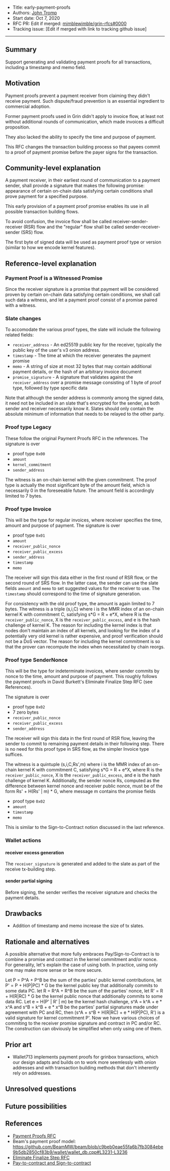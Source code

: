 
- Title: early-payment-proofs
- Authors: [John Tromp](mailto:john.tromp@gmail.com)
- Start date: Oct 7, 2020
- RFC PR: Edit if merged: [mimblewimble/grin-rfcs#0000](https://github.com/mimblewimble/grin-rfcs/pull/0000) 
- Tracking issue: [Edit if merged with link to tracking github issue]
---

## Summary
[summary]: #summary

Support generating and validating payment proofs for all transactions, including a timestamp and memo field.

## Motivation
[motivation]: #motivation

Payment proofs prevent a payment receiver from claiming they didn't receive payment.
Such dispute/fraud prevention is an essential ingredient to commercial adoption.

Former payment proofs used in Grin didn't apply to invoice flow, at least not
without additional rounds of communication, which made invoices a difficult proposition.

They also lacked the ability to specify the time and purpose of payment.

This RFC changes the transaction building process so that
payees commit to a proof of payment promise before the payer signs for the transaction.

## Community-level explanation
[community-level-explanation]: #community-level-explanation

A payment receiver, in their earliest round of communication to a payment sender,
shall provide a signature that makes the following promise:
appearance of certain on-chain data satisfying certain conditions
shall prove payment for a specified purpose.

This early provision of a payment proof promise enables its use in all possible transaction building flows.

To avoid confusion, the invoice flow shall be called receiver-sender-receiver (RSR) flow and
the "regular" flow shall be called sender-receiver-sender (SRS) flow.

The first byte of signed data will be used as payment proof type or version (similar to how we encode kernel features).

## Reference-level explanation
[reference-level-explanation]: #reference-level-explanation

### Payment Proof is a Witnessed Promise

Since the receiver signature is a promise that payment will be considered proven by 
certain on-chain data satisfying certain conditions, we shall call such data a witness,
and let a payment proof consist of a promise paired with a witness.

### Slate changes

To accomodate the various proof types, the slate will include the following related fields:

* `receiver_address` - An ed25519 public key for the receiver, typically the public key of the user's v3 onion address.
* `timestamp` - The time at which the receiver generates the payment promise
* `memo` - A string of size at most 32 bytes that may contain additional payment details,
  or the hash of an arbitrary invoice document
* `promise_signature` - A signature that validates against the `receiver_address`
   over a promise message consisting of 1 byte of proof type, followed by type specific data

Note that although the sender address is commonly among the signed data, it need not be included in an slate that's encrypted for the sender, as both sender and receiver necessarily know it. Slates should only contain the absolute minimum of information that needs to be relayed to the other party.

### Proof type Legacy

These follow the original Payment Proofs RFC in the references.
The signature is over
  - proof type `0x00`
  - `amount`
  - `kernel_commitment`
  - `sender_address`

The witness is an on-chain kernel with the given commitment.
The proof type is actually the most significant byte of the amount field,
which is necessarily 0 in the foreseeable future.
The amount field is accordingly limited to 7 bytes.

### Proof type Invoice

This will be the type for regular invoices, where receiver specifies the time, amount and purpose of payment.  The signature is over
  - proof type `0x01`
  - `amount`
  - `receiver_public_nonce`
  - `receiver_public_excess`
  - `sender_address`
  - `timestamp`
  - `memo`

The receiver will sign this data either in the first round of RSR flow, or the second round of SRS flow. In the latter case, the sender can use the slate fields `amount` and `memo` to set suggested values for the receiver to use. The `timestamp` should correspond to the time of signature generation.

For consistency with the old proof type, the amount is again limited to 7 bytes.
The witness is a triple (s,i,C) where i is the MMR index of an on-chain kernel K with commitment C, satisfying s\*G = R + e\*X, where R is the `receiver_public_nonce`, X is the `receiver_public_excess`, and e is the hash challenge of kernel K.
The reason for including the kernel index is that nodes don't maintain an index of all kernels, and looking for the index of a potentially very old kernel is rather expensive,
and proof verification should not be a DoS vector.
The reason for including the kernel commitment is so that the prover can recompute the index when necessitated by chain reorgs.

### Proof type SenderNonce

This will be the type for indeterminate invoices, where sender commits by nonce to the time, amount and purpose of payment.
This roughly follows the payment proofs in David Burkett's Eliminate Finalize Step RFC (see References).

The signature is over
  - proof type `0x02`
  - 7 zero bytes
  - `receiver_public_nonce`
  - `receiver_public_excess`
  - `sender_address`

The receiver will sign this data in the first round of RSR flow, leaving the
sender to commit to remaining payment details in their following step.
There is no need for this proof type in SRS flow, as the simpler Invoice type suffices.

The witness is a quintuple (s,i,C,Rs',m) where i is the MMR index of an on-chain kernel K with commitment C, satisfying s\*G = R + e\*X, where R is the `receiver_public_nonce`, X is the `receiver_public_excess`, and e is the hash challenge of kernel K.
Additionally, the sender nonce Rs, computed as the difference between kernel nonce and receiver public nonce,
must be of the form Rs' + H(Rs' | m) \* G, where message m contains the promise fields
  - proof type `0x02`
  - `amount`
  - `timestamp`
  - `memo`

This is similar to the Sign-to-Contract notion discussed in the last reference.

### Wallet actions

#### receiver excess generation

The `receiver_signature` is generated and added to the slate as part of the receive tx-building step.

#### sender partial signing

Before signing, the sender verifies the receiver signature and checks the payment details.

## Drawbacks
[drawbacks]: #drawbacks

* Addition of timestamp and memo increase the size of tx slates.

## Rationale and alternatives
[rationale-and-alternatives]: #rationale-and-alternatives

A possible alternative that more fully embraces Pay/Sign-to-Contract
is to combine a promise and contract in the kernel commitment and/or nonce.
For generality, let's explain the case of using both. In practice, using only one may make more sense or be more secure.

Let P = P^A + P^B be the sum of the parties' public kernel contributions, let P' = P + H(P|PC) * G be the kernel public key that additionally commits to some data PC. 
let R = R^A + R^B be the sum of the parties' nonce, let R' = R + H(R|RC) * G be the kernel public nonce that additionally commits to some data RC.
Let e = H(P' | R' | m) be the kernel hash challenge, s^A = k^A + e * x^A and s^B = k^B + e * x^B be the parties' partial signatures made under agreement with PC and RC, then (s^A + s^B + H(R|RC) + e * H(P|PC), R') is a valid signature for kernel commitment P'.
Now we have various choices of commiting to the receiver promise signature and contract in PC and/or RC. The construction can obviously be simplified when only using one of them.

## Prior art
[prior-art]: #prior-art

* Wallet713 implements payment proofs for grinbox transactions, which our design adapts and builds on to work more seemlessly with onion addresses and with transaction building methods that don't inherently rely on addresses.

## Unresolved questions
[unresolved-questions]: #unresolved-questions

## Future possibilities
[future-possibilities]: #future-possibilities

## References
[references]: #references

* [Payment Proofs RFC](https://github.com/mimblewimble/grin-rfcs/blob/master/text/0006-payment-proofs.md)
* Beam's payment proof model: https://github.com/BeamMW/beam/blob/c9beb0eae55fa6b7fb3084ebe9b5db2850cf83b9/wallet/wallet_db.cpp#L3231-L3236
* [Eliminate Finalize Step RFC](https://github.com/DavidBurkett/grin-rfcs/blob/eliminate_finalize/text/0000-eliminate-finalize.md)
* [Pay-to-contract and Sign-to-contract](https://www.reddit.com/r/Bitcoin/comments/d3lffo/technical_paytocontract_and_signtocontract/)
